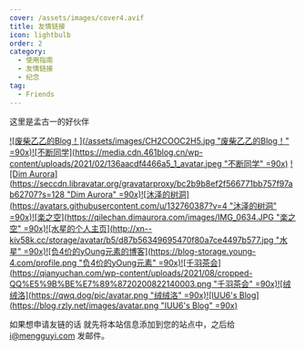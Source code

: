 ```yaml
---
cover: /assets/images/cover4.avif
title: 友情链接
icon: lightbulb
order: 2
category:
  - 使用指南
  - 友情链接
  - 纪念
tag:
  - Friends
---
```


这里是孟古一的好伙伴

[![废柴乙乙的Blog！](/assets/images/CH2COOC2H5.jpg "废柴乙乙的Blog！" =90x)](https://echiru.top/)[![不断同学](https://media.cdn.461blog.cn/wp-content/uploads/2021/02/136aacdf4466a5_1_avatar.jpeg "不断同学" =90x)](https://www.461blog.cn/) [![Dim Aurora](https://seccdn.libravatar.org/gravatarproxy/bc2b9b8ef2f566771bb757f97ab62707?s=128 "Dim Aurora" =90x)](https://www.dimaurora.com/)[![沐泽的树洞](https://avatars.githubusercontent.com/u/132760387?v=4 "沐泽的树洞" =90x)](https://zelihole.github.io/)[![楽之空](https://qilechan.dimaurora.com/images/IMG_0634.JPG "楽之空" =90x)](https://qilechan.dimaurora.com/)[![水星的个人主页](http://xn--kiv58k.cc/storage/avatar/b5/d87b56349695470f80a7ce4497b577.jpg "水星" =90x)](http://xn--kiv58k.cc)[![负4价的yOung元素的博客](https://blog-storage.young-4.com/profile.png "负4价的yOung元素" =90x)](https://blog.young-4.com)[![千羽茶会](https://qianyuchan.com/wp-content/uploads/2021/08/cropped-QQ%E5%9B%BE%E7%89%8720200822140003.png "千羽茶会" =90x)](https://qianyuchan.com/)[![绒绒洛](https://qwq.dog/pic/avatar.png "绒绒洛" =90x)](https://qwq.dog)[![IUU6's Blog](https://blog.rzly.net/images/avatar.png "IUU6's Blog" =90x)](https://blog.rzly.net)



如果想申请友链的话
就先将本站信息添加到您的站点中，之后给 i@mengguyi.com 发邮件。
